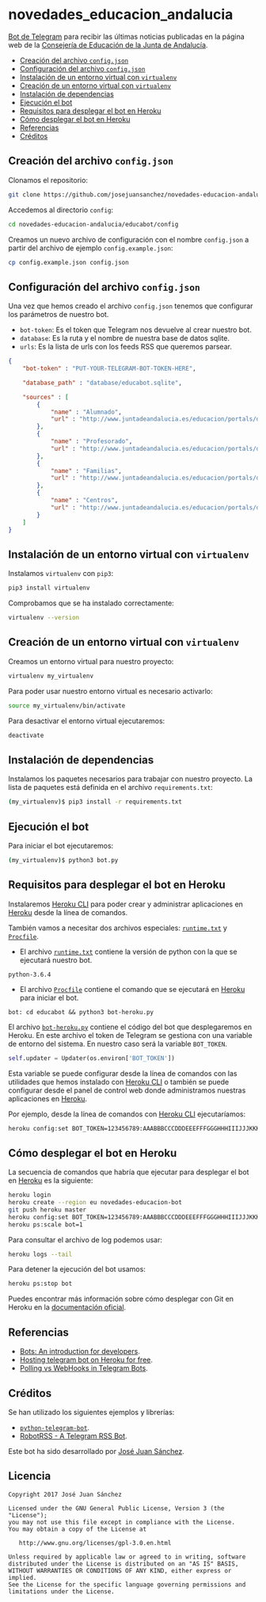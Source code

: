 # novedades_educacion_andalucia

[Bot de Telegram][1] para recibir las últimas noticias publicadas en la página web de la [Consejería de Educación de la Junta de Andalucía][2].

* [Creación del archivo `config.json`](#creación-del-archivo-configjson)
* [Configuración del archivo `config.json`](#configuración-del-archivo-configjson)
* [Instalación de un entorno virtual con `virtualenv`](#instalación-de-un-entorno-virtual-con-virtualenv)
* [Creación de un entorno virtual con `virtualenv`](#creación-de-un-entorno-virtual-con-virtualenv)
* [Instalación de dependencias](#instalación-de-dependencias)
* [Ejecución el bot](#ejecución-el-bot)
* [Requisitos para desplegar el bot en Heroku](#requisitos-para-desplegar-el-bot-en-heroku)
* [Cómo desplegar el bot en Heroku](#cómo-desplegar-el-bot-en-heroku)
* [Referencias](#referencias)
* [Créditos](#creditos)

## Creación del archivo `config.json`

Clonamos el repositorio:

```bash
git clone https://github.com/josejuansanchez/novedades-educacion-andalucia.git
```

Accedemos al directorio `config`:

```bash
cd novedades-educacion-andalucia/educabot/config
```

Creamos un nuevo archivo de configuración con el nombre `config.json` a partir del  archivo de ejemplo `config.example.json`:

```bash
cp config.example.json config.json
```

## Configuración del archivo `config.json`

Una vez que hemos creado el archivo `config.json` tenemos que configurar los parámetros de nuestro bot.

* `bot-token`: Es el token que Telegram nos devuelve al crear nuestro bot.
* `database`: Es la ruta y el nombre de nuestra base de datos sqlite.
* `urls`: Es la lista de urls con los feeds RSS que queremos parsear.

```JSON
{
    "bot-token" : "PUT-YOUR-TELEGRAM-BOT-TOKEN-HERE",

    "database_path" : "database/educabot.sqlite",

    "sources" : [
        {
            "name" : "Alumnado",
            "url" : "http://www.juntadeandalucia.es/educacion/portals/delegate/rss/ced/portalconsejeria/alumnado/-/-/true/AND/true/ishare_noticefrom/DESC/"
        },
        {
            "name" : "Profesorado",
            "url" : "http://www.juntadeandalucia.es/educacion/portals/delegate/rss/ced/portalconsejeria/profesorado/-/-/true/OR/_self/ishare_noticefrom/DESC/"
        },
        {
            "name" : "Familias",
            "url" : "http://www.juntadeandalucia.es/educacion/portals/delegate/rss/ced/portalconsejeria/familia/-/-/true/AND/false/ishare_noticefrom/DESC/"
        },
        {
            "name" : "Centros",
            "url" : "http://www.juntadeandalucia.es/educacion/portals/delegate/rss/ced/portalconsejeria/centro-1/-/-/true/OR/true/cm_modified/DESC/"
        }
    ]
}
```

## Instalación de un entorno virtual con `virtualenv`

Instalamos `virtualenv` con `pip3`:

```bash
pip3 install virtualenv
```

Comprobamos que se ha instalado correctamente:

```bash
virtualenv --version
```

## Creación de un entorno virtual con `virtualenv`

Creamos un entorno virtual para nuestro proyecto:

```bash
virtualenv my_virtualenv
```

Para poder usar nuestro entorno virtual es necesario activarlo:

```bash
source my_virtualenv/bin/activate
```

Para desactivar el entorno virtual ejecutaremos:

```bash
deactivate
```

## Instalación de dependencias

Instalamos los paquetes necesarios para trabajar con nuestro proyecto. La lista de paquetes está definida en el archivo `requirements.txt`:

```bash
(my_virtualenv)$ pip3 install -r requirements.txt
```

## Ejecución el bot

Para iniciar el bot ejecutaremos:

```bash
(my_virtualenv)$ python3 bot.py
```

## Requisitos para desplegar el bot en Heroku

Instalaremos [Heroku CLI][7] para poder crear y administrar aplicaciones en [Heroku][6] desde la línea de comandos.

También vamos a necesitar dos archivos especiales: [`runtime.txt`](runtime.txt) y [`Procfile`](Procfile).

* El archivo [`runtime.txt`](runtime.txt) contiene la versión de python con la que se ejecutará nuestro bot.

```
python-3.6.4
```

* El archivo [`Procfile`](Procfile) contiene el comando que se ejecutará en [Heroku][6] para iniciar el bot.

```
bot: cd educabot && python3 bot-heroku.py
```

El archivo [`bot-heroku.py`](educabot/bot-heroku.py) contiene el código del bot que desplegaremos en Heroku. En este archivo el token de Telegram se gestiona con una variable de entorno del sistema. En nuestro caso será la variable `BOT_TOKEN`.

```python
self.updater = Updater(os.environ['BOT_TOKEN'])
```

Esta variable se puede configurar desde la línea de comandos con las utilidades que hemos instalado con [Heroku CLI][7] o también se puede configurar desde el panel de control web donde administramos nuestras aplicaciones en [Heroku][6].

Por ejemplo, desde la línea de comandos con [Heroku CLI][7] ejecutaríamos:

```bash
heroku config:set BOT_TOKEN=123456789:AAABBBCCCDDDEEEFFFGGGHHHIIIJJJKKKLL
```

## Cómo desplegar el bot en Heroku

La secuencia de comandos que habría que ejecutar para desplegar el bot en [Heroku][6] es la siguiente:

```bash
heroku login
heroku create --region eu novedades-educacion-bot
git push heroku master
heroku config:set BOT_TOKEN=123456789:AAABBBCCCDDDEEEFFFGGGHHHIIIJJJKKKLL
heroku ps:scale bot=1
```

Para consultar el archivo de log podemos usar:

```bash
heroku logs --tail
```

Para detener la ejecución del bot usamos:

```bash
heroku ps:stop bot
```

Puedes encontrar más información sobre cómo desplegar con Git en Heroku en la [documentación oficial][10].

## Referencias

* [Bots: An introduction for developers][1].
* [Hosting telegram bot on Heroku for free][8].
* [Polling vs WebHooks in Telegram Bots][9].

## Créditos

Se han utilizado los siguientes ejemplos y librerías:

* [`python-telegram-bot`][3].
* [RobotRSS - A Telegram RSS Bot][5].

Este bot ha sido desarrollado por [José Juan Sánchez][4].

## Licencia

```
Copyright 2017 José Juan Sánchez

Licensed under the GNU General Public License, Version 3 (the "License");
you may not use this file except in compliance with the License.
You may obtain a copy of the License at

   http://www.gnu.org/licenses/gpl-3.0.en.html

Unless required by applicable law or agreed to in writing, software
distributed under the License is distributed on an "AS IS" BASIS,
WITHOUT WARRANTIES OR CONDITIONS OF ANY KIND, either express or implied.
See the License for the specific language governing permissions and
limitations under the License.
```


[1]: https://core.telegram.org/bots
[2]: http://www.juntadeandalucia.es/educacion/portals/web/ced
[3]: https://github.com/python-telegram-bot/python-telegram-bot
[4]: http://josejuansanchez.org
[5]: https://github.com/cbrgm/telegram-robot-rss/
[6]: https://www.heroku.com
[7]: https://devcenter.heroku.com/articles/heroku-cli
[8]: https://github.com/Kylmakalle/heroku-telegram-bot
[9]: https://github.com/python-telegram-bot/python-telegram-bot/wiki/Webhooks
[10]: https://devcenter.heroku.com/articles/git